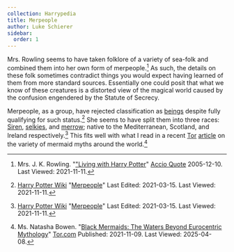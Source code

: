 ```yaml
---
collection: Harrypedia
title: Merpeople
author: Luke Schierer
sidebar:
  order: 1
---
```


Mrs. Rowling seems to have taken folklore of a variety of sea-folk and combined
them into her own form of merpeople.[^211111-3] As such, the details on these
folk sometimes contradict things you would expect having learned of them from
more standard sources. Essentially one could posit that what we know of these
creatures is a distorted view of the magical world caused by the confusion
engendered by the Statute of Secrecy.

Merpeople, as a group, have rejected classification as [beings]
despite fully qualifying for such status.[^211111-4] She seems to have split
them into three races: [Siren](siren/), [selkies](selkies/), and [merrow](merrow/);
native to the Mediterranean, Scotland, and Ireland respectively.[^211111-5] This
fits well with what I read in a recent [Tor] [article][tbm1] on the variety of
mermaid myths around the world.[^211111-6]

[tbm1]: https://www.tor.com/2021/11/09/Black/-mermaids-the-waters-beyond-eurocentric-mythology/
[Tor]: https://www.tor.com/
[beings]: ../

[^211111-6]:
    Ms. Natasha Bowen.
    "[Black Mermaids: The Waters Beyond Eurocentric Mythology](https://reactormag.com/black-mermaids-the-waters-beyond-eurocentric-mythology/)"
    [Tor.com](https://www.tor.com/) Published: 2021-11-09. Last Viewed: 2025-04-08.

[^211111-5]:
    [Harry Potter Wiki](https://harrypotter.fandom.com/wiki)
    "[Merpeople](https://harrypotter.fandom.com/wiki/Merpeople)"
    Last Edited: 2021-03-15. Last Viewed: 2021-11-11.

[^211111-4]:
    [Harry Potter Wiki](https://harrypotter.fandom.com/wiki)
    "[Merpeople](https://harrypotter.fandom.com/wiki/Merpeople)"
    Last Edited: 2021-03-15. Last Viewed: 2021-11-11.

[^211111-3]:
    Mrs. J. K. Rowling.
    "["Living with Harry Potter](http://www.accio-quote.org/articles/2005/1205-bbc-fry.html)"
    [Accio Quote](http://www.accio-quote.org) 2005-12-10. Last Viewed: 2021-11-11.
